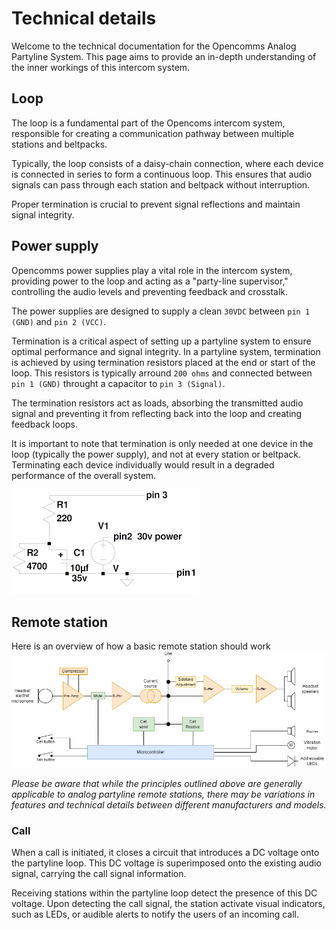 # Technical details

Welcome to the technical documentation for the Opencomms Analog Partyline System. This page aims to provide an in-depth understanding of the inner workings of this intercom system.

## Loop
The loop is a fundamental part of the Opencoms intercom system, responsible for creating a communication pathway between multiple stations and beltpacks.

Typically, the loop consists of a daisy-chain connection, where each device is connected in series to form a continuous loop. This ensures that audio signals can pass through each station and beltpack without interruption. 

Proper termination is crucial to prevent signal reflections and maintain signal integrity. 


## Power supply
Opencomms power supplies play a vital role in the intercom system, providing power to the loop and acting as a "party-line supervisor," controlling the audio levels and preventing feedback and crosstalk.

The power supplies are designed to supply a clean `30VDC` between `pin 1 (GND)` and `pin 2 (VCC)`. 

Termination is a critical aspect of setting up a partyline system to ensure optimal performance and signal integrity.
In a partyline system, termination is achieved by using termination resistors placed at the end or start of the loop. This resistors is typically arround `200 ohms` and connected between `pin 1 (GND)` throught a capacitor to `pin 3 (Signal)`. 

The termination resistors act as loads, absorbing the transmitted audio signal and preventing it from reflecting back into the loop and creating feedback loops.

It is important to note that termination is only needed at one device in the loop (typically the power supply), and not at every station or beltpack. Terminating each device individually would result in a degraded performance of the overall system.

![](psu_spice.png)


## Remote station
Here is an overview of how a basic remote station should work
![](technical-details-remote-station-design.drawio.png)

*Please be aware that while the principles outlined above are generally applicable to analog partyline remote stations, there may be variations in features and technical details between different manufacturers and models.*

### Call
When a call is initiated, it closes a circuit that introduces a DC voltage onto the partyline loop. This DC voltage is superimposed onto the existing audio signal, carrying the call signal information.

Receiving stations within the partyline loop detect the presence of this DC voltage. Upon detecting the call signal, the station activate visual indicators, such as LEDs, or audible alerts to notify the users of an incoming call.